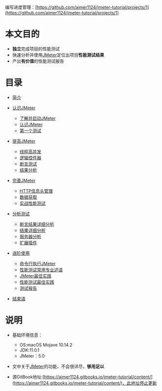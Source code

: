 编写进度管理：[https://github.com/aimer1124/jmeter-tutorial/projects/1](https://github.com/aimer1124/jmeter-tutorial/projects/1)

# 本文目的

- **独立**完成项目的性能测试
- 快速分析并使用[JMeter](http://jmeter.apache.org/)定位出项目**性能测试结果**
- 产出**有价值**的性能测试报告

# 目录

- [简介](README.md)
- [认识JMeter](chapter1/README.md)

  - [了解并启动JMeter](chapter1/了解并启动JMeter.md)
  - [认识JMeter](chapter1/认识JMeter.md)
  - [第一个测试](chapter1/第一个测试.md)

- [提高JMeter](chapter2/README.md)

  - [线程高并发](chapter2/线程高并发.md)
  - [逻辑控件器](chapter2/逻辑控件器.md)
  - [断言测试](chapter2/断言测试.md)
  - [结果分析](chapter2/结果分析.md)

- [完善JMeter](chapter3/README.md)

  - [HTTP信息头管理](chapter3/HTTP信息头管理.md)
  - [数据获取](chapter3/数据获取.md)
  - [实战性能测试](chapter3/实战性能测试.md)

- [分析测试](chapter4/README.md)

  - [断言结果详细分析](chapter4/断言结果详细分析.md)
  - [结果详细分析](chapter4/结果详细分析.md)
  - [服务器分析](chapter4/服务器分析.md)
  - [扩展插件](chapter4/扩展插件.md)

- [进阶使用](chapter5/README.md)

  - [命令行执行JMeter](chapter5/命令行执行JMeter.md)
  - [性能测试常用专业述语](chapter5/性能测试常用专业述语.md)
  - [JMeter最佳实践](chapter5/JMeter最佳实践.md)
  - [性能测试最佳实践](chapter5/性能测试最佳实践.md)
  - [测试报告](chapter5/测试报告.md)

- [结束语](end/README.md)

# 说明


- 基础环境信息：
    - OS:macOS Mojave 10.14.2
    - JDK:11.0.1
    - JMeter：5.0

- 文中关于[JMeter](http://jmeter.apache.org/)的功能，不会很详尽，**够用足以**
- 源GitBook地址:[https://aimer1124.gitbooks.io/jmeter-tutorial/content/](https://aimer1124.gitbooks.io/jmeter-tutorial/content/)，此地址停止更新
